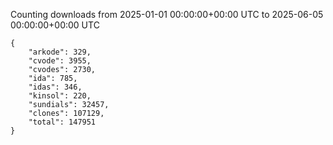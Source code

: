 
Counting downloads from 2025-01-01 00:00:00+00:00 UTC to 2025-06-05 00:00:00+00:00 UTC

```
{
    "arkode": 329,
    "cvode": 3955,
    "cvodes": 2730,
    "ida": 785,
    "idas": 346,
    "kinsol": 220,
    "sundials": 32457,
    "clones": 107129,
    "total": 147951
}
```
